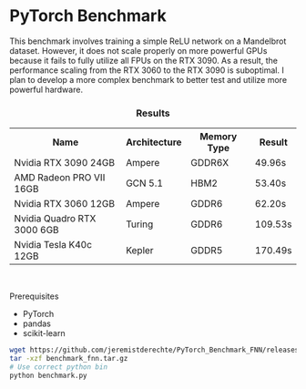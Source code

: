 # PyTorch Benchmark

This benchmark involves training a simple ReLU network on a Mandelbrot dataset. However, it does not scale properly on more powerful GPUs because it fails to fully utilize all FPUs on the RTX 3090. As a result, the performance scaling from the RTX 3060 to the RTX 3090 is suboptimal. I plan to develop a more complex benchmark to better test and utilize more powerful hardware.

<h3 align="center">Results</h3>
<table align="center">
  <tr>
    <th>Name</th>
    <th>Architecture</th>
    <th>Memory Type</th>
    <th>Result</th>
  </tr>
  <tr>
    <td>Nvidia RTX 3090 24GB</td>
    <td>Ampere</td>
    <td>GDDR6X</td>
    <td>49.96s</td>
  </tr>
    <tr>
    <td>AMD Radeon PRO VII 16GB</td>
    <td>GCN 5.1</td>
    <td>HBM2</td>
    <td>53.40s</td>
  </tr>
  <tr>
    <td>Nvidia RTX 3060 12GB</td>
    <td>Ampere</td>
    <td>GDDR6</td>
    <td>62.20s</td>
  </tr>
    <tr>
    <td>Nvidia Quadro RTX 3000 6GB</td>
    <td>Turing</td>
    <td>GDDR6</td>
    <td>109.53s</td>
  </tr>
  <tr>
    <td>Nvidia Tesla K40c 12GB</td>
    <td>Kepler</td>
    <td>GDDR5</td>
    <td>170.49s</td>
  </tr>
</table>
<br>

Prerequisites
- PyTorch
- pandas
- scikit-learn
  

```bash
wget https://github.com/jeremistderechte/PyTorch_Benchmark_FNN/releases/download/bench_1.0/benchmark_fnn.tar.gz
tar -xzf benchmark_fnn.tar.gz
# Use correct python bin
python benchmark.py 
